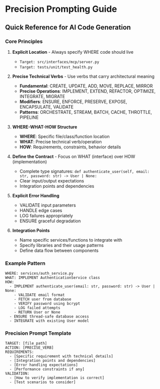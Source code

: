 # Precision Prompting Guide

## Quick Reference for AI Code Generation

### Core Principles

1. **Explicit Location** - Always specify WHERE code should live
   - `Target: src/interfaces/mcp/server.py`
   - `Target: tests/unit/test_health.py`

2. **Precise Technical Verbs** - Use verbs that carry architectural meaning
   - **Fundamental**: CREATE, UPDATE, ADD, MOVE, REPLACE, MIRROR
   - **Precise Operations**: IMPLEMENT, EXTEND, REFACTOR, OPTIMIZE, INTEGRATE, MIGRATE
   - **Modifiers**: ENSURE, ENFORCE, PRESERVE, EXPOSE, ENCAPSULATE, VALIDATE
   - **Patterns**: ORCHESTRATE, STREAM, BATCH, CACHE, THROTTLE, PIPELINE

3. **WHERE-WHAT-HOW Structure**
   - **WHERE**: Specific file/class/function location
   - **WHAT**: Precise technical verb/operation
   - **HOW**: Requirements, constraints, behavior details

4. **Define the Contract** - Focus on WHAT (interface) over HOW (implementation)
   - Complete type signatures: `def authenticate_user(self, email: str, password: str) -> User | None:`
   - Clear input/output expectations
   - Integration points and dependencies

5. **Explicit Error Handling**
   - VALIDATE input parameters
   - HANDLE edge cases
   - LOG failures appropriately
   - ENSURE graceful degradation

6. **Integration Points**
   - Name specific services/functions to integrate with
   - Specify libraries and their usage patterns
   - Define data flow between components

### Example Pattern

```
WHERE: services/auth_service.py
WHAT: IMPLEMENT AuthenticationService class
HOW:
  - IMPLEMENT authenticate_user(email: str, password: str) -> User | None:
    - VALIDATE email format
    - FETCH user from database
    - VERIFY password using bcrypt
    - LOG failed attempts
    - RETURN User or None
  - ENSURE thread-safe database access
  - INTEGRATE with existing User model
```

### Precision Prompt Template

```
TARGET: [file_path]
ACTION: [PRECISE_VERB]
REQUIREMENTS:
  - [Specific requirement with technical details]
  - [Integration points and dependencies]
  - [Error handling expectations]
  - [Performance constraints if any]
VALIDATION:
  - [How to verify implementation is correct]
  - [Test scenarios to consider]
```
